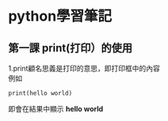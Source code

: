 # python學習筆記
## 第一課 print(打印）的使用
1.print顧名思義是打印的意思，即打印框中的內容
<br />例如
```
print(hello world)
```

  即會在結果中顯示 **hello world**

